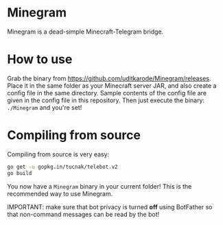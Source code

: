 # Minegram
Minegram is a dead-simple Minecraft-Telegram bridge.
  
# How to use
Grab the binary from https://github.com/uditkarode/Minegram/releases. Place it in the same folder as your Minecraft server JAR,  and also create a config file in the same directory. Sample contents of the config file are given in the config file in this repository.
Then just execute the binary: `./Minegram` and you're set!
  
# Compiling from source
Compiling from source is very easy:  
  
```bash
go get -u gopkg.in/tucnak/telebot.v2
go build
```
  
You now have a `Minegram` binary in your current folder! This is the recommended way to use Minegram.

IMPORTANT: make sure that bot privacy is turned **off** using BotFather so that non-command messages can be read by the bot!
